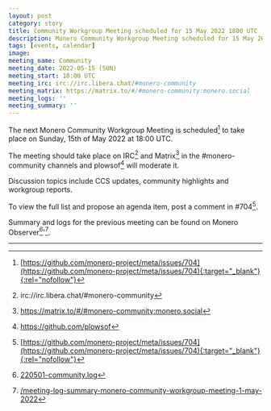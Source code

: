 ```yaml
---
layout: post
category: story
title: Community Workgroup Meeting scheduled for 15 May 2022 1800 UTC
description: Monero Community Workgroup Meeting scheduled for 15 May 2022 1800 UTC on IRC and Matrix.
tags: [events, calendar]
image: 
meeting_name: Community
meeting_date: 2022-05-15 (SUN)
meeting_start: 18:00 UTC
meeting_irc: irc://irc.libera.chat/#monero-community
meeting_matrix: https://matrix.to/#/#monero-community:monero.social
meeting_logs: ''
meeting_summary: ''
---
```


The next Monero Community Workgroup Meeting is scheduled[^1] to take place on Sunday, 15th of May 2022 at 18:00 UTC.

The meeting should take place on IRC[^2] and Matrix[^3] in the #monero-community channels and plowsof[^4] will moderate it.

Discussion topics include CCS updates, community highlights and workgroup reports.

To view the full list and propose an agenda item, post a comment in #704[^1].

Summary and logs for the previous meeting can be found on Monero Observer[^5]'[^6].


---

[^1]: [https://github.com/monero-project/meta/issues/704](https://github.com/monero-project/meta/issues/704){:target="_blank"}{:rel="nofollow"}
[^2]: irc://irc.libera.chat/#monero-community
[^3]: https://matrix.to/#/#monero-community:monero.social
[^4]: https://github.com/plowsof
[^5]: [220501-community.log](/assets/logs/220501-community.log)
[^6]: [/meeting-log-summary-monero-community-workgroup-meeting-1-may-2022](/meeting-log-summary-monero-community-workgroup-meeting-1-may-2022)
